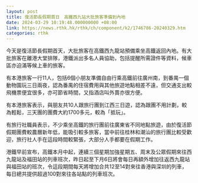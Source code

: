 ```yaml
---
layout: post
title: 復活節長假期首日　高鐵西九站大批旅客準備到內地
date: 2024-03-29 10:19:48.000000000 +08:00
link: https://news.rthk.hk/rthk/ch/component/k2/1746786-20240329.htm
categories: rthk
---
```


今天是復活節長假期首天，大批旅客在高鐵西九龍站預備乘坐高鐵返回內地。有大批旅客在離港大堂排隊，港鐵派出多名人員協助，包括提醒所需證件等資料，候車區亦迫滿等候上車的旅客。

有本港旅客一行11人，包括6個小朋友準備自由行乘高鐵前往廣州南，到番禺一個動物園玩三日兩夜，認為番禺的住宿費用與其他旅遊地點相差不遠，但交通支出較飛機票便宜很多，亦可節省時間，又指酒店叫外賣亦很方便。

有本港旅客表示，與朋友共10人跟旅行團到江西三日遊，認為跟團不用計劃，較為輕鬆，三天團的團費大約1700多元，較為「抵玩」。

有旅行社職員表示，不少乘坐高鐵的旅行團前往廣東省不同地點旅遊，由於復活節假期團費較農曆新年低，能吸引較多旅客，當中前往桂林和潮汕的旅行團比較受歡迎，旅行社人手在這段時間較緊張，大部分人手都要在假期工作。

港鐵早前宣布，高鐵本月中起，連續三個星期加強星期五、周末及公眾假期來往西九龍站及福田站的列車班次，昨日起至下月6日將會每日再額外增加往返西九龍站與福田站的班次，令這段期間每天將增加合共12至14對來往香港與深圳的列車，每日總共提供超過100對來往各站點的列車班次。
